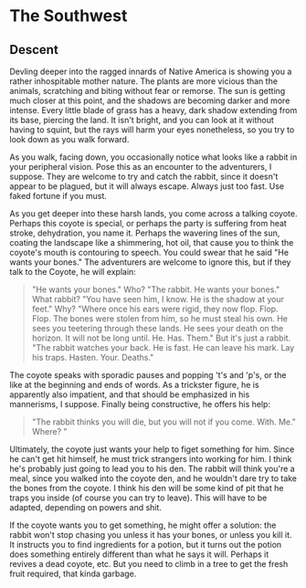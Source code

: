 The Southwest
=============

## Descent ##

Devling deeper into the ragged innards of Native America is showing you a
rather inhospitable mother nature. The plants are more vicious than the
animals, scratching and biting without fear or remorse. The sun is getting much
closer at this point, and the shadows are becoming darker and more intense.
Every little blade of grass has a heavy, dark shadow extending from its base,
piercing the land. It isn't bright, and you can look at it without having to
squint, but the rays will harm your eyes nonetheless, so you try to look down
as you walk forward.

As you walk, facing down, you occasionally notice what looks like a rabbit in
your peripheral vision. Pose this as an encounter to the adventurers, I
suppose. They are welcome to try and catch the rabbit, since it doesn't appear
to be plagued, but it will always escape. Always just too fast. Use faked
fortune if you must.

As you get deeper into these harsh lands, you come across a talking coyote.
Perhaps this coyote is special, or perhaps the party is suffering from heat
stroke, dehydration, you name it. Perhaps the wavering lines of the sun,
coating the landscape like a shimmering, hot oil, that cause you to think the
coyote's mouth is contouring to speech. You could swear that he said "He wants
your bones." The adventurers are welcome to ignore this, but if they talk to
the Coyote, he will explain:

>"He wants your bones." Who? "The rabbit. He wants your bones." What rabbit?
"You have seen him, I know. He is the shadow at your feet." Why? "Where once
his ears were rigid, they now flop. Flop. Flop. The bones were stolen from him,
so he must steal his own. He sees you teetering through these lands. He sees
your death on the horizon. It will not be long until. He. Has. Them." But it's
just a rabbit. "The rabbit watches your back. He is fast. He can leave his
mark. Lay his traps. Hasten. Your. Deaths."

The coyote speaks with sporadic pauses and popping 't's and 'p's, or the like
at the beginning and ends of words. As a trickster figure, he is apparently
also impatient, and that should be emphasized in his mannerisms, I suppose.
Finally being constructive, he offers his help:

>"The rabbit thinks you will die, but you will not if you come. With. Me."
Where? "

Ultimately, the coyote just wants your help to figet something for him. Since
he can't get hit himself, he must trick strangers into working for him. I think
he's probably just going to lead you to his den. The rabbit will think you're a
meal, since you walked into the coyote den, and he wouldn't dare try to take
the bones from the coyote. I think his den will be some kind of pit that he
traps you inside (of course you can try to leave). This will have to be
adapted, depending on powers and shit.

If the coyote wants you to get something, he might offer a solution: the rabbit
won't stop chasing you unless it has your bones, or unless you kill it. It
instructs you to find ingredients for a potion, but it turns out the potion
does something entirely different than what he says it will. Perhaps it revives
a dead coyote, etc. But you need to climb in a tree to get the fresh fruit
required, that kinda garbage.
